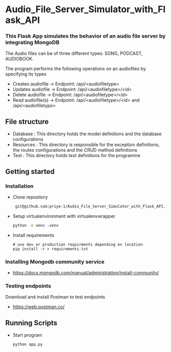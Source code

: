 # Audio_File_Server_Simulator_with_Flask_API
### This Flask App simulates the behavior of an audio file server by integrating MongoDB  
The Audio files can be of three different  types:  SONG, PODCAST, AUDIOBOOK. 

The program performs the following operations on an audiofiles by specifying its types
- Creates audiofile  -> Endpoint: /api/\<audiofiletype\>
- Updates audiofile  -> Endpoint: /api/\<audiofiletype\>/\<id\>
- Delete audiofile   -> Endpoint: /api/\<audiofiletype\>/\<id\>
- Read audiofile(s)  -> Endpoint: /api/\<audiofiletype\>/\<id\>  and  /api/\<audiofiletype\>


## File structure
- Database : This directory holds the model definitions and the database configurations
- Resources : This directory is responsible for the exception definitions, the routes configurations and the CRUD method definitions
- Test : This directory holds test definitions for the programme


## Getting started   
### Installation

- Clone repository

    ```bash
     git@github.com:priye-1/Audio_File_Server_Simulator_with_Flask_API.git
    ```

- Setup virtualenvironment with virtualenvwrapper

    ```bash
    python -m venv .venv
    ```

- Install requirements

    ```terminal
    # use dev or production requirments depending on location
    pip install -r > requirements.txt
    ```
### Installing Mongodb community service
- https://docs.mongodb.com/manual/administration/install-community/

### Testing endpoints
Download and install Postman to test endpoints
- https://web.postman.co/

## Running Scripts
- Start program

    ```terminal
    python app.py
    ```
 
